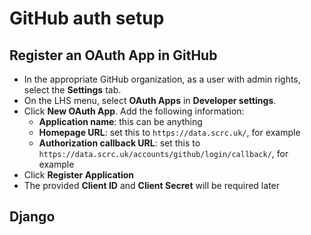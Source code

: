 # GitHub auth setup

## Register an OAuth App in GitHub
* In the appropriate GitHub organization, as a user with admin rights, select the **Settings** tab.
* On the LHS menu, select **OAuth Apps** in **Developer settings**.
* Click **New OAuth App**. Add the following information:
  * **Application name**: this can be anything
  * **Homepage URL**: set this to `https://data.scrc.uk/`, for example
  * **Authorization callback URL**: set this to `https://data.scrc.uk/accounts/github/login/callback/`, for example
* Click **Register Application**
* The provided **Client ID** and **Client Secret** will be required later



## Django
